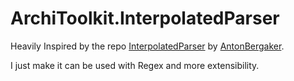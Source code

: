 # ArchiToolkit.InterpolatedParser

Heavily Inspired by the repo [InterpolatedParser](https://github.com/AntonBergaker/InterpolatedParser)
by [AntonBergaker](https://github.com/AntonBergaker).

I just make it can be used with Regex and more extensibility.